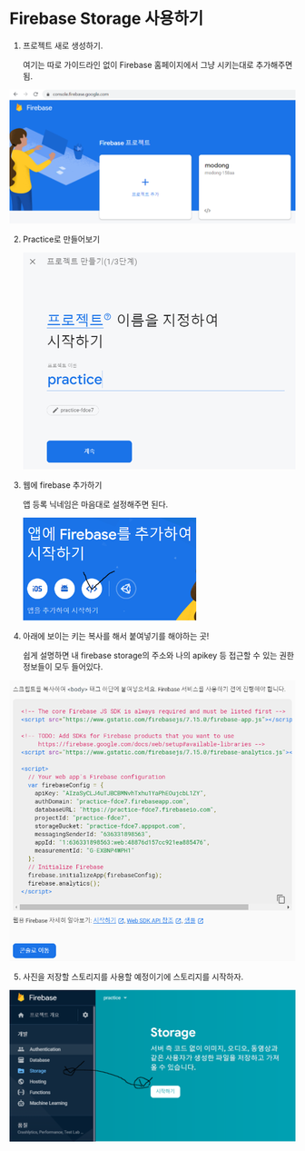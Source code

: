 # Firebase Storage 사용하기

1. 프로젝트 새로 생성하기.

   여기는 따로 가이드라인 없이 Firebase 홈페이지에서 그냥 시키는대로 추가해주면 됨.

![pjt_add](firebase_assets\pjt_add.PNG)

2. Practice로 만들어보기

   <img src="firebase_assets\practice_make.PNG" alt="practice_make" style="zoom:60%;" />

3. 웹에 firebase 추가하기

   앱 등록 닉네임은 마음대로 설정해주면 된다.

   <img src="firebase_assets\web_add.PNG" alt="web_add" style="zoom:60%;" />

4. 아래에 보이는 키는 복사를 해서 붙여넣기를 해야하는 곳!

   쉽게 설명하면 내 firebase storage의 주소와 나의 apikey 등 접근할 수 있는 권한 정보들이 모두 들어있다.

<img src="firebase_assets\script.PNG" alt="script" style="zoom:60%;" />

5. 사진을 저장할 스토리지를 사용할 예정이기에 스토리지를 시작하자.

<img src="firebase_assets\storage_start.PNG" alt="storage_start" style="zoom:50%;" />

